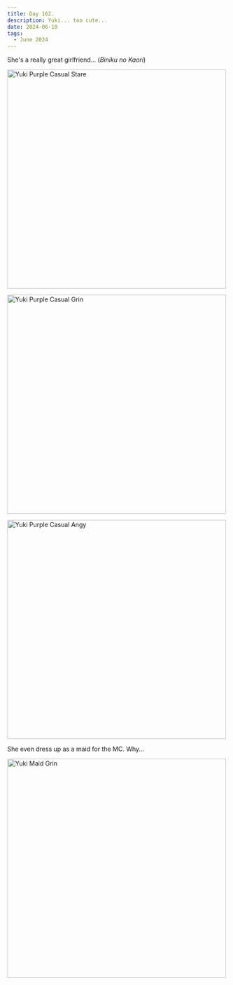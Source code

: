 ```yaml
---
title: Day 162.
description: Yuki... too cute...
date: 2024-06-10
tags: 
  - June 2024
---
```


She's a really great girlfriend... (*Biniku no Kaori*)

<a href="https://imgur.com/3TumDJh"><img src="https://i.imgur.com/3TumDJh.png" title="source: imgur.com" width="500px" alt="Yuki Purple Casual Stare"/></a>

<a href="https://imgur.com/JWM8WRw"><img src="https://i.imgur.com/JWM8WRw.png" title="source: imgur.com" width="500px" alt="Yuki Purple Casual Grin"/></a>

<a href="https://imgur.com/bILitMk"><img src="https://i.imgur.com/bILitMk.png" title="source: imgur.com" width="500px" alt="Yuki Purple Casual Angy"/></a>

She even dress up as a maid for the MC. Why...

<a href="https://imgur.com/kGmKTNB"><img src="https://i.imgur.com/kGmKTNB.png" title="source: imgur.com" width="500px" alt="Yuki Maid Grin"/></a>